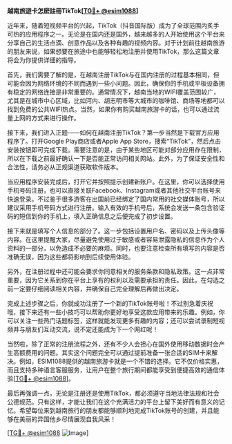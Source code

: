 **越南旅遊卡怎麽註冊TikTok[[TG💪+ @esim1088](https://t.me/s/esim1088)]**

近年来，随着短视频平台的兴起，TikTok（抖音国际版）成为了全球范围内炙手可热的应用程序之一。无论是在国内还是国外，越来越多的人开始使用这个平台来分享自己的生活点滴、创意作品以及各种有趣的视频内容。对于计划前往越南旅游的朋友来说，如果想要在旅途中也能够轻松地注册并使用TikTok，那么这篇文章将会为你提供详细的指导。

首先，我们需要了解的是，在越南注册TikTok与在国内注册的过程基本相同，但可能会因为网络环境的不同而遇到一些小问题。因此，确保你的手机或平板设备拥有稳定的网络连接是非常重要的。通常情况下，越南当地的WIFI覆盖范围较广，尤其是在城市中心区域，比如河内、胡志明市等大城市的咖啡馆、商场等地都可以找到免费的公共WIFI热点。当然，如果你有购买越南旅游卡的话，也可以通过流量上网的方式来进行操作。

接下来，我们进入正题——如何在越南注册TikTok？第一步当然是下载官方应用程序了。打开Google Play商店或者Apple App Store，搜索“TikTok”，然后点击安装按钮即可完成下载。需要注意的是，由于某些地区可能对部分应用存在限制，所以在下载之前最好确认一下是否能正常访问相关网站。此外，为了保证安全性和合法性，请务必从正规渠道获取软件版本。

当应用程序安装完成后，打开它并按照提示创建新账户。在这里，你可以选择使用手机号码注册，也可以直接关联Facebook、Instagram或者其他社交平台账号来快速登录。不过鉴于很多游客在出国前已经绑定了国内常用的社交媒体账号，所以建议采用手机号码方式进行注册。输入有效的手机号后，系统会发送一条包含验证码的短信到你的手机上，填入正确信息之后便完成了初步设置。

接下来就是填写个人信息的部分了。这一步包括设置用户名、密码以及上传头像等内容。在这里提醒大家，尽量避免使用过于敏感或者容易泄露隐私的信息作为个人资料的一部分，以免造成不必要的麻烦。同时，也要注意检查所有填写的内容是否准确无误，因为这些都将影响到后续使用体验。

另外，在注册过程中还可能会要求你同意相关的服务条款和隐私政策。这一点非常重要，因为它关系到你在平台上享有的权利以及需要承担的责任。因此，在勾选之前一定要仔细阅读相关内容，并确保自己完全理解后再做出决定。

完成上述步骤之后，你就成功注册了一个新的TikTok账号啦！不过别急着庆祝哦，接下来还有一些小技巧可以帮助你更好地享受这款应用带来的乐趣。例如，你可以关注一些热门话题标签，这样就能发现更多有趣的内容；还可以尝试录制短视频并与朋友们互动交流，说不定还能成为下一个网红呢！

当然啦，除了正常的注册流程之外，还有不少人会担心在国外使用移动数据时会产生高额费用的问题。其实这个问题完全可以通过提前准备一张合适的SIM卡来解决。例如，ESIM1088提供的越南旅游卡就是一个不错的选择。它不仅价格实惠，而且支持多种语言客服服务，让用户在整个旅行期间都能享受到便捷高效的通信体验[[TG💪+ @esim1088](https://t.me/s/esim1088)]。

最后再强调一点，无论是注册还是使用TikTok，都必须遵守当地法律法规和社会公德规范。只有这样，才能让我们在这个充满活力的平台上留下美好而有意义的记忆。希望每位来到越南旅行的朋友都能够顺利地完成TikTok账号的创建，并且能够在美丽的异国他乡尽情展现自我风采！

[[TG💪+ @esim1088](https://t.me/s/esim1088) ![Image](https://i.postimg.cc/4NQfJmqS/Snipaste-2025-05-13-00-14-12.png)]